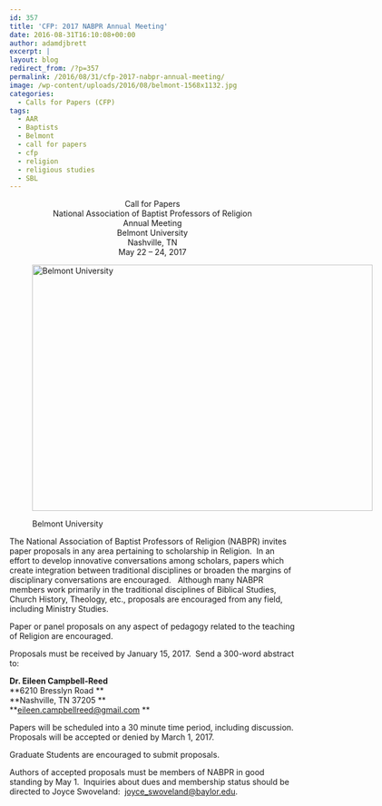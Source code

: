 ```yaml
---
id: 357
title: 'CFP: 2017 NABPR Annual Meeting'
date: 2016-08-31T16:10:08+00:00
author: adamdjbrett
excerpt: |
layout: blog
redirect_from: /?p=357
permalink: /2016/08/31/cfp-2017-nabpr-annual-meeting/
image: /wp-content/uploads/2016/08/belmont-1568x1132.jpg
categories:
  - Calls for Papers (CFP)
tags:
  - AAR
  - Baptists
  - Belmont
  - call for papers
  - cfp
  - religion
  - religious studies
  - SBL
---
```

<p style="text-align: center;">
  Call for Papers<br /> National Association of Baptist Professors of Religion<br /> Annual Meeting<br /> Belmont University<br /> Nashville, TN<br /> May 22 – 24, 2017
</p><figure id="attachment_371" aria-describedby="caption-attachment-371" style="width: 600px" class="wp-caption aligncenter">

[<img class="wp-image-371 size-large" src="http://nabpr.org/wp-content/uploads/2016/08/belmont-1024x740.jpg" alt="Belmont University" width="600" height="434" srcset="/wp-content/uploads/2016/08/belmont-1024x740.jpg 1024w, /wp-content/uploads/2016/08/belmont-300x217.jpg 300w, /wp-content/uploads/2016/08/belmont-768x555.jpg 768w, /wp-content/uploads/2016/08/belmont-1568x1132.jpg 1568w" sizes="(max-width: 600px) 100vw, 600px" />](/wp-content/uploads/2016/08/belmont.jpg)<figcaption id="caption-attachment-371" class="wp-caption-text">Belmont University</figcaption></figure>

The National Association of Baptist Professors of Religion (NABPR) invites paper proposals in any area pertaining to scholarship in Religion.  In an effort to develop innovative conversations among scholars, papers which create integration between traditional disciplines or broaden the margins of disciplinary conversations are encouraged.   Although many NABPR members work primarily in the traditional disciplines of Biblical Studies, Church History, Theology, etc., proposals are encouraged from any field, including Ministry Studies.

Paper or panel proposals on any aspect of pedagogy related to the teaching of Religion are encouraged.

Proposals must be received by January 15, 2017.  Send a 300-word abstract to:

**Dr. Eileen Campbell-Reed**  
**6210 Bresslyn Road **  
**Nashville, TN 37205 **  
**<eileen.campbellreed@gmail.com> **

Papers will be scheduled into a 30 minute time period, including discussion.  
Proposals will be accepted or denied by March 1, 2017.

Graduate Students are encouraged to submit proposals.

Authors of accepted proposals must be members of NABPR in good standing by May 1.  Inquiries about dues and membership status should be directed to Joyce Swoveland:  joyce_swoveland@baylor.edu.
